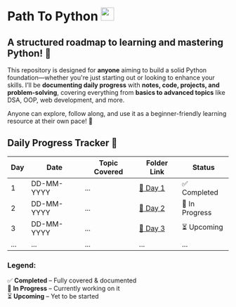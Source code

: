 <h1 align="left"> Path To Python <img src="https://user-images.githubusercontent.com/74038190/212257472-08e52665-c503-4bd9-aa20-f5a4dae769b5.gif" width="30"> </h1>

## A structured roadmap to learning and mastering Python! 🐍

This repository is designed for **anyone** aiming to build a solid Python foundation—whether you're just starting out or looking to enhance your skills. I’ll be **documenting daily progress** with **notes, code, projects, and problem-solving**, covering everything from **basics to advanced topics** like DSA, OOP, web development, and more.  

Anyone can explore, follow along, and use it as a beginner-friendly learning resource at their own pace! 🎯     

## Daily Progress Tracker 📅
<div align="center">

| **Day**  | **Date**       | **Topic Covered**           | **Folder Link** | **Status**  |
|----------|--------------|-------------------------|-------------|---------|
| 1    | DD-MM-YYYY   | ...     | [📂 Day 1](#) | ✅ Completed |
| 2    | DD-MM-YYYY  | ...   | [📂 Day 2](#) | 🔄 In Progress |
| 3    | DD-MM-YYYY   | ...   | [📂 Day 3](#) | ⏳ Upcoming |
| ...      | ...          | ...                     | ...         | ...     |

</div>

### **Legend:**  
✅ **Completed** – Fully covered & documented  
🔄 **In Progress** – Currently working on it  
⏳ **Upcoming** – Yet to be started  


